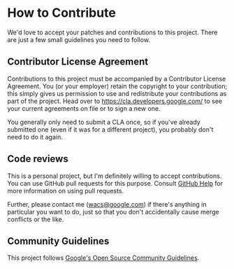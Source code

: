 # How to Contribute

We'd love to accept your patches and contributions to this project. There are
just a few small guidelines you need to follow.

## Contributor License Agreement

Contributions to this project must be accompanied by a Contributor License
Agreement. You (or your employer) retain the copyright to your contribution;
this simply gives us permission to use and redistribute your contributions as
part of the project. Head over to <https://cla.developers.google.com/> to see
your current agreements on file or to sign a new one.

You generally only need to submit a CLA once, so if you've already submitted one
(even if it was for a different project), you probably don't need to do it
again.

## Code reviews

This is a personal project, but I'm definitely willing to accept contributions. You can use GitHub pull requests for this purpose. Consult
[GitHub Help](https://help.github.com/articles/about-pull-requests/) for more
information on using pull requests.

Further, please contact me (wacs@google.com) if there's anything in particular you want to do, just so that you don't accidentally cause merge conflicts or the like.

## Community Guidelines

This project follows [Google's Open Source Community
Guidelines](https://opensource.google/conduct/).

